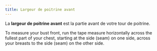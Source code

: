 ```yaml
---
title: Largeur de poitrine avant
---
```


La **largeur de poitrine avant** est la partie avant de votre tour de poitrine.

To measure your bust front, run the tape measure horizontally across the fullest part of your chest, starting at the side (seam) on one side, across your breasts to the side (seam) on the other side.
<MeasieImage />
